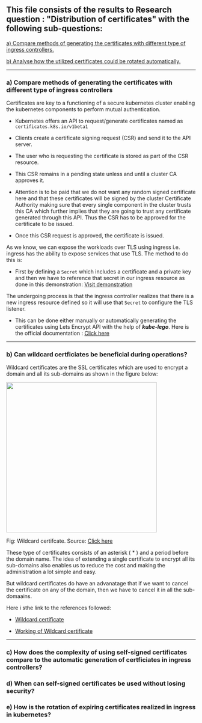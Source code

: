 ## This file consists of the results to Research question : "Distribution of certificates" with the following sub-questions:

<a href="https://github.com/dikshita-git/RP_Ingress_security-IPv4_and_IPv6/blob/main/K3s/Chapters/Results/3.2_Distribution_of_certificates.md#a-compare-methods-of-generating-the-certificates-with-different-type-of-ingress-controllers">a) Compare methods of generating the certificates with different type of ingress controllers.</a>

<a href="https://github.com/dikshita-git/RP_Ingress_security-IPv4_and_IPv6/blob/main/K3s/Chapters/Results/3.2_Certificate_analysis_and_comparison.md#b-can-wildcard-certficiates-be-beneficial-during-operations">b) Analyse how the utilized certificates could be rotated automatically.</a>


------------------------------------------------------------------------------------------------------

### a) Compare methods of generating the certificates with different type of ingress controllers

Certificates are key to a functioning of a secure kubernetes cluster enabling the kubernetes components to perform mutual authentication. 

* Kubernetes offers an API to request/generate certificates named as <code>certificates.k8s.io/v1beta1</code>

* Clients create a certificate signing request (CSR) and send it to the API server.

* The user who is requesting the certificate is stored as part of the CSR resource.

* This CSR remains in a pending state unless and until a cluster CA approves it.

 - Attention is to be paid that we do not want any random signed certificate here and that these certificates will be signed by the cluster Certificate Authority making sure that every single component in the cluster trusts this CA which further implies that they are going to trust any certificate generated through this API. Thus the CSR has to be approved for the certificate to be issued.

* Once this CSR request is approved, the certificate is issued.

As we know, we can expose the workloads over TLS using ingress i.e. ingress has the ability to expose services that use TLS. The method to do this is:

* First by defining a <code>Secret</code> which includes a certificate and a private key and then we have to reference that secret in our ingress resource as done in this demonstration: <a href="https://github.com/dikshita-git/RP_Ingress_security-IPv4_and_IPv6/tree/main/K3s/Demo/Certificate_with_k3s%2BHaProxy/credentials">Visit demonstration</a>

The undergoing process is that the ingress controller realizes that there is a new ingress resource defined so it will use that <code>Secret</code> to configure the TLS listener.

* This can be done either manually or automatically generating the certificates using Lets Encrypt API with the help of ***kube-lego***. Here is the official documentation : <a href="https://www.jetstack.io/open-source/kube-lego/">Click here</a>

---------------------------------------------------------------------------



### b) Can wildcard certficiates be beneficial during operations?

Wildcard certificates are the SSL certificates which are used to encrypt a domain and all its sub-domains as shown in the figure below:

<img src="https://github.com/dikshita-git/RP_Ingress_security-IPv4_and_IPv6/blob/main/Wiki-page-images/Research_Question/1.%20Ingress/wildcard-certificate-unlimited-subdomains.png" width=400>

<p>Fig: Wildcard certifcate. Source: <a href="https://comodosslstore.com/resources/how-do-wildcard-ssl-certificates-work/">Click here</a></p>

These type of certificates consists of an asterisk ( * ) and a period before the domain name. The idea of extending a single certificate to encrypt all its sub-domains also enables us to reduce the cost and making the administration a lot simple and easy.

But wildcard certificates do have an advanatage that if we want to cancel the certificate on any of the domain, then we have to cancel it in all the sub-domaains.

Here i sthe link to the references followed: 

* <a href="https://www.techtarget.com/searchsecurity/definition/wildcard-certificate">Wildcard certificate</a>

* <a href="https://comodosslstore.com/resources/how-do-wildcard-ssl-certificates-work/">Working of Wildcard certificate</a>


--------------------------------------------------------------------------------------------------------




### c) How does the complexity of using self-signed certificates compare to the automatic generation of certficiates in ingress controllers?

### d) When can self-signed certificates be used without losing security?

### e) How is the rotation of expiring certificates realized in ingress in kubernetes?

